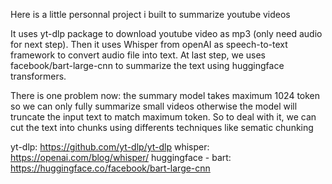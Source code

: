 Here is a little personnal project i built to summarize youtube videos

It uses yt-dlp package to download youtube video as mp3 (only need audio for next step).
Then it uses Whisper from openAI as speech-to-text framework to convert audio file into text.
At last step, we uses facebook/bart-large-cnn to summarize the text using huggingface transformers.


There is one problem now: the summary model takes maximum 1024 token so we can only fully summarize small videos otherwise the model will truncate the input text to match maximum token. So to deal with it, we can cut the text into chunks using differents techniques like sematic chunking



yt-dlp: https://github.com/yt-dlp/yt-dlp
whisper: https://openai.com/blog/whisper/
huggingface - bart: https://huggingface.co/facebook/bart-large-cnn
